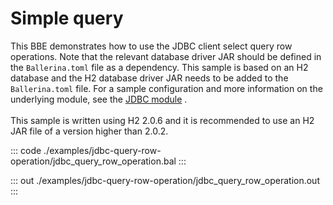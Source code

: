 # Simple query

This BBE demonstrates how to use the JDBC client select query row operations. Note that the relevant database driver JAR
should be defined in the `Ballerina.toml` file as a dependency.
This sample is based on an H2 database and the H2 database driver JAR needs to be added to the `Ballerina.toml` file.
For a sample configuration and more information on the underlying module, see the [JDBC module](https://docs.central.ballerina.io/ballerinax/java.jdbc/latest/) .<br><br>
This sample is written using H2 2.0.6 and it is recommended to use an H2 JAR file of a version higher than 2.0.2.

::: code ./examples/jdbc-query-row-operation/jdbc_query_row_operation.bal :::

::: out ./examples/jdbc-query-row-operation/jdbc_query_row_operation.out :::